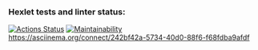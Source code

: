 ### Hexlet tests and linter status:
[![Actions Status](https://github.com/AndreevDan93/java-project-lvl1/workflows/hexlet-check/badge.svg)](https://github.com/AndreevDan93/java-project-lvl1/actions)
[![Maintainability](https://api.codeclimate.com/v1/badges/bfbe241c55d178206802/maintainability)](https://codeclimate.com/github/AndreevDan93/java-project-lvl1/maintainability)
https://asciinema.org/connect/242bf42a-5734-40d0-88f6-f68fdba9afdf
